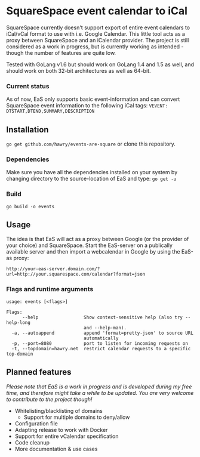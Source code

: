 # SquareSpace event calendar to iCal

SquareSpace currently doesn't support export of entire event calendars to iCal/vCal format to use with i.e. Google Calendar. This little tool acts as a proxy between SquareSpace and an iCalendar provider. The project is still considered as a work in progress, but is currently working as intended - though the number of features are quite low.

Tested with GoLang v1.6 but should work on GoLang 1.4 and 1.5 as well, and should work on both 32-bit architectures as well as 64-bit.

### Current status
As of now, EaS only supports basic event-information and can convert SquareSpace event information to the following iCal tags:
`VEVENT: DTSTART,DTEND,SUMMARY,DESCRIPTION`

## Installation
`go get github.com/hawry/events-are-square`
or clone this repository.
### Dependencies
Make sure you have all the dependencies installed on your system by changing directory to the source-location of EaS and type:
`go get -u`

### Build
`go build -o events`

## Usage
The idea is that EaS will act as a proxy between Google (or the provider of your choice) and SquareSpace. Start the EaS-server on a publically available server and then import a webcalendar in Google by using the EaS-as proxy:

`http://your-eas-server.domain.com/?url=http://your.squarespace.com/calendar?format=json`

### Flags and runtime arguments
```
usage: events [<flags>]

Flags:
      --help                 Show context-sensitive help (also try --help-long
                             and --help-man).
  -a, --autoappend           append 'format=pretty-json' to source URL
                             automatically
  -p, --port=8080            port to listen for incoming requests on
  -t, --topdomain=hawry.net  restrict calendar requests to a specific top-domain
```

## Planned features

*Please note that EaS is a work in progress and is developed during my free time, and therefore might take a while to be updated. You are very welcome to contribute to the project though!*

* Whitelisting/blacklisting of domains
  * Support for multiple domains to deny/allow
* Configuration file
* Adapting release to work with Docker
* Support for entire vCalendar specification
* Code cleanup
* More documentation & use cases
